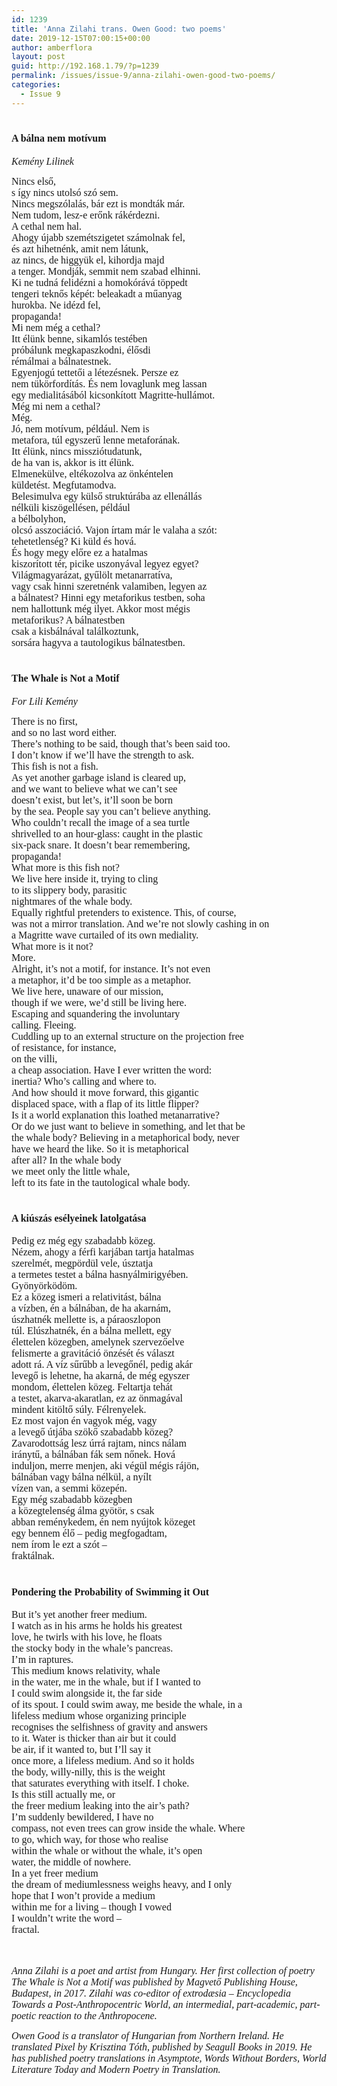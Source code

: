 ```yaml
---
id: 1239
title: 'Anna Zilahi trans. Owen Good: two poems'
date: 2019-12-15T07:00:15+00:00
author: amberflora
layout: post
guid: http://192.168.1.79/?p=1239
permalink: /issues/issue-9/anna-zilahi-owen-good-two-poems/
categories:
  - Issue 9
---
```

# <span style="font-size: 12pt; font-family: georgia, palatino, serif;">A bálna nem motívum</span>

<span style="font-size: 12pt; font-family: georgia, palatino, serif;"><em>Kemény Lilinek</em></span>

<span style="font-size: 12pt; font-family: georgia, palatino, serif;">Nincs első,</span>  
<span style="font-size: 12pt; font-family: georgia, palatino, serif;">s így nincs utolsó szó sem.</span>  
<span style="font-size: 12pt; font-family: georgia, palatino, serif;">Nincs megszólalás, bár ezt is mondták már.</span>  
<span style="font-size: 12pt; font-family: georgia, palatino, serif;">Nem tudom, lesz-e erőnk rákérdezni.</span>  
<span style="font-size: 12pt; font-family: georgia, palatino, serif;">A cethal nem hal.</span>  
<span style="font-size: 12pt; font-family: georgia, palatino, serif;">Ahogy újabb szemétszigetet számolnak fel,</span>  
<span style="font-size: 12pt; font-family: georgia, palatino, serif;">és azt hihetnénk, amit nem látunk,</span>  
<span style="font-size: 12pt; font-family: georgia, palatino, serif;">az nincs, de higgyük el, kihordja majd</span>  
<span style="font-size: 12pt; font-family: georgia, palatino, serif;">a tenger. Mondják, semmit nem szabad elhinni.</span>  
<span style="font-size: 12pt; font-family: georgia, palatino, serif;">Ki ne tudná felidézni a homokórává töppedt</span>  
<span style="font-size: 12pt; font-family: georgia, palatino, serif;">tengeri teknős képét: beleakadt a műanyag</span>  
<span style="font-size: 12pt; font-family: georgia, palatino, serif;">hurokba. Ne idézd fel,</span>  
<span style="font-size: 12pt; font-family: georgia, palatino, serif;">propaganda!</span>  
<span style="font-size: 12pt; font-family: georgia, palatino, serif;">Mi nem még a cethal?</span>  
<span style="font-size: 12pt; font-family: georgia, palatino, serif;">Itt élünk benne, sikamlós testében</span>  
<span style="font-size: 12pt; font-family: georgia, palatino, serif;">próbálunk megkapaszkodni, élősdi</span>  
<span style="font-size: 12pt; font-family: georgia, palatino, serif;">rémálmai a bálnatestnek.</span>  
<span style="font-size: 12pt; font-family: georgia, palatino, serif;">Egyenjogú tettetői a létezésnek. Persze ez</span>  
<span style="font-size: 12pt; font-family: georgia, palatino, serif;">nem tükörfordítás. És nem lovaglunk meg lassan</span>  
<span style="font-size: 12pt; font-family: georgia, palatino, serif;">egy medialitásából kicsonkított Magritte-hullámot.</span>  
<span style="font-size: 12pt; font-family: georgia, palatino, serif;">Még mi nem a cethal?</span>  
<span style="font-size: 12pt; font-family: georgia, palatino, serif;">Még.</span>  
<span style="font-size: 12pt; font-family: georgia, palatino, serif;">Jó, nem motívum, például. Nem is</span>  
<span style="font-size: 12pt; font-family: georgia, palatino, serif;">metafora, túl egyszerű lenne metaforának.</span>  
<span style="font-size: 12pt; font-family: georgia, palatino, serif;">Itt élünk, nincs missziótudatunk,</span>  
<span style="font-size: 12pt; font-family: georgia, palatino, serif;">de ha van is, akkor is itt élünk.</span>  
<span style="font-size: 12pt; font-family: georgia, palatino, serif;">Elmenekülve, eltékozolva az önkéntelen</span>  
<span style="font-size: 12pt; font-family: georgia, palatino, serif;">küldetést. Megfutamodva.</span>  
<span style="font-size: 12pt; font-family: georgia, palatino, serif;">Belesimulva egy külső struktúrába az ellenállás</span>  
<span style="font-size: 12pt; font-family: georgia, palatino, serif;">nélküli kiszögellésen, például</span>  
<span style="font-size: 12pt; font-family: georgia, palatino, serif;">a bélbolyhon,</span>  
<span style="font-size: 12pt; font-family: georgia, palatino, serif;">olcsó asszociáció. Vajon írtam már le valaha a szót:</span>  
<span style="font-size: 12pt; font-family: georgia, palatino, serif;">tehetetlenség? Ki küld és hová.</span>  
<span style="font-size: 12pt; font-family: georgia, palatino, serif;">És hogy megy előre ez a hatalmas</span>  
<span style="font-size: 12pt; font-family: georgia, palatino, serif;">kiszorított tér, picike uszonyával legyez egyet?</span>  
<span style="font-size: 12pt; font-family: georgia, palatino, serif;">Világmagyarázat, gyűlölt metanarratíva,</span>  
<span style="font-size: 12pt; font-family: georgia, palatino, serif;">vagy csak hinni szeretnénk valamiben, legyen az</span>  
<span style="font-size: 12pt; font-family: georgia, palatino, serif;">a bálnatest? Hinni egy metaforikus testben, soha</span>  
<span style="font-size: 12pt; font-family: georgia, palatino, serif;">nem hallottunk még ilyet. Akkor most mégis</span>  
<span style="font-size: 12pt; font-family: georgia, palatino, serif;">metaforikus? A bálnatestben</span>  
<span style="font-size: 12pt; font-family: georgia, palatino, serif;">csak a kisbálnával találkoztunk,</span>  
<span style="font-size: 12pt; font-family: georgia, palatino, serif;">sorsára hagyva a tautologikus bálnatestben.</span>

# <span style="font-size: 12pt; font-family: georgia, palatino, serif;">The Whale is Not a Motif</span>

<span style="font-size: 12pt; font-family: georgia, palatino, serif;"><em>For Lili Kemény</em></span>

<span style="font-size: 12pt; font-family: georgia, palatino, serif;">There is no first,</span>  
<span style="font-size: 12pt; font-family: georgia, palatino, serif;">and so no last word either.</span>  
<span style="font-size: 12pt; font-family: georgia, palatino, serif;">There’s nothing to be said, though that’s been said too.</span>  
<span style="font-size: 12pt; font-family: georgia, palatino, serif;">I don’t know if we’ll have the strength to ask.</span>  
<span style="font-size: 12pt; font-family: georgia, palatino, serif;">This fish is not a fish.</span>  
<span style="font-size: 12pt; font-family: georgia, palatino, serif;">As yet another garbage island is cleared up,</span>  
<span style="font-size: 12pt; font-family: georgia, palatino, serif;">and we want to believe what we can’t see</span>  
<span style="font-size: 12pt; font-family: georgia, palatino, serif;">doesn’t exist, but let’s, it’ll soon be born</span>  
<span style="font-size: 12pt; font-family: georgia, palatino, serif;">by the sea. People say you can’t believe anything.</span>  
<span style="font-size: 12pt; font-family: georgia, palatino, serif;">Who couldn’t recall the image of a sea turtle</span>  
<span style="font-size: 12pt; font-family: georgia, palatino, serif;">shrivelled to an hour-glass: caught in the plastic</span>  
<span style="font-size: 12pt; font-family: georgia, palatino, serif;">six-pack snare. It doesn’t bear remembering,</span>  
<span style="font-size: 12pt; font-family: georgia, palatino, serif;">propaganda!</span>  
<span style="font-size: 12pt; font-family: georgia, palatino, serif;">What more is this fish not?</span>  
<span style="font-size: 12pt; font-family: georgia, palatino, serif;">We live here inside it, trying to cling</span>  
<span style="font-size: 12pt; font-family: georgia, palatino, serif;">to its slippery body, parasitic</span>  
<span style="font-size: 12pt; font-family: georgia, palatino, serif;">nightmares of the whale body.</span>  
<span style="font-size: 12pt; font-family: georgia, palatino, serif;">Equally rightful pretenders to existence. This, of course,</span>  
<span style="font-size: 12pt; font-family: georgia, palatino, serif;">was not a mirror translation. And we’re not slowly cashing in on</span>  
<span style="font-size: 12pt; font-family: georgia, palatino, serif;">a Magritte wave curtailed of its own mediality.</span>  
<span style="font-size: 12pt; font-family: georgia, palatino, serif;">What more is it not?</span>  
<span style="font-size: 12pt; font-family: georgia, palatino, serif;">More.</span>  
<span style="font-size: 12pt; font-family: georgia, palatino, serif;">Alright, it’s not a motif, for instance. It’s not even</span>  
<span style="font-size: 12pt; font-family: georgia, palatino, serif;">a metaphor, it’d be too simple as a metaphor.</span>  
<span style="font-size: 12pt; font-family: georgia, palatino, serif;">We live here, unaware of our mission,</span>  
<span style="font-size: 12pt; font-family: georgia, palatino, serif;">though if we were, we’d still be living here.</span>  
<span style="font-size: 12pt; font-family: georgia, palatino, serif;">Escaping and squandering the involuntary</span>  
<span style="font-size: 12pt; font-family: georgia, palatino, serif;">calling. Fleeing.</span>  
<span style="font-size: 12pt; font-family: georgia, palatino, serif;">Cuddling up to an external structure on the projection free</span>  
<span style="font-size: 12pt; font-family: georgia, palatino, serif;">of resistance, for instance,</span>  
<span style="font-size: 12pt; font-family: georgia, palatino, serif;">on the villi,</span>  
<span style="font-size: 12pt; font-family: georgia, palatino, serif;">a cheap association. Have I ever written the word:</span>  
<span style="font-size: 12pt; font-family: georgia, palatino, serif;">inertia? Who’s calling and where to.</span>  
<span style="font-size: 12pt; font-family: georgia, palatino, serif;">And how should it move forward, this gigantic</span>  
<span style="font-size: 12pt; font-family: georgia, palatino, serif;">displaced space, with a flap of its little flipper?</span>  
<span style="font-size: 12pt; font-family: georgia, palatino, serif;">Is it a world explanation this loathed metanarrative?</span>  
<span style="font-size: 12pt; font-family: georgia, palatino, serif;">Or do we just want to believe in something, and let that be</span>  
<span style="font-size: 12pt; font-family: georgia, palatino, serif;">the whale body? Believing in a metaphorical body, never</span>  
<span style="font-size: 12pt; font-family: georgia, palatino, serif;">have we heard the like. So it is metaphorical</span>  
<span style="font-size: 12pt; font-family: georgia, palatino, serif;">after all? In the whale body</span>  
<span style="font-size: 12pt; font-family: georgia, palatino, serif;">we meet only the little whale,</span>  
<span style="font-size: 12pt; font-family: georgia, palatino, serif;">left to its fate in the tautological whale body.</span>

# <span style="font-size: 12pt; font-family: georgia, palatino, serif;">A kiúszás esélyeinek latolgatása</span>

<span style="font-size: 12pt; font-family: georgia, palatino, serif;">Pedig ez még egy szabadabb közeg.</span>  
<span style="font-size: 12pt; font-family: georgia, palatino, serif;">Nézem, ahogy a férfi karjában tartja hatalmas</span>  
<span style="font-size: 12pt; font-family: georgia, palatino, serif;">szerelmét, megpördül vele, úsztatja</span>  
<span style="font-size: 12pt; font-family: georgia, palatino, serif;">a termetes testet a bálna hasnyálmirigyében.</span>  
<span style="font-size: 12pt; font-family: georgia, palatino, serif;">Gyönyörködöm.</span>  
<span style="font-size: 12pt; font-family: georgia, palatino, serif;">Ez a közeg ismeri a relativitást, bálna</span>  
<span style="font-size: 12pt; font-family: georgia, palatino, serif;">a vízben, én a bálnában, de ha akarnám,</span>  
<span style="font-size: 12pt; font-family: georgia, palatino, serif;">úszhatnék mellette is, a páraoszlopon</span>  
<span style="font-size: 12pt; font-family: georgia, palatino, serif;">túl. Elúszhatnék, én a bálna mellett, egy</span>  
<span style="font-size: 12pt; font-family: georgia, palatino, serif;">élettelen közegben, amelynek szervezőelve</span>  
<span style="font-size: 12pt; font-family: georgia, palatino, serif;">felismerte a gravitáció önzését és választ</span>  
<span style="font-size: 12pt; font-family: georgia, palatino, serif;">adott rá. A víz sűrűbb a levegőnél, pedig akár</span>  
<span style="font-size: 12pt; font-family: georgia, palatino, serif;">levegő is lehetne, ha akarná, de még egyszer</span>  
<span style="font-size: 12pt; font-family: georgia, palatino, serif;">mondom, élettelen közeg. Feltartja tehát</span>  
<span style="font-size: 12pt; font-family: georgia, palatino, serif;">a testet, akarva-akaratlan, ez az önmagával</span>  
<span style="font-size: 12pt; font-family: georgia, palatino, serif;">mindent kitöltő súly. Félrenyelek.</span>  
<span style="font-size: 12pt; font-family: georgia, palatino, serif;">Ez most vajon én vagyok még, vagy</span>  
<span style="font-size: 12pt; font-family: georgia, palatino, serif;">a levegő útjába szökő szabadabb közeg?</span>  
<span style="font-size: 12pt; font-family: georgia, palatino, serif;">Zavarodottság lesz úrrá rajtam, nincs nálam</span>  
<span style="font-size: 12pt; font-family: georgia, palatino, serif;">iránytű, a bálnában fák sem nőnek. Hová</span>  
<span style="font-size: 12pt; font-family: georgia, palatino, serif;">induljon, merre menjen, aki végül mégis rájön,</span>  
<span style="font-size: 12pt; font-family: georgia, palatino, serif;">bálnában vagy bálna nélkül, a nyílt</span>  
<span style="font-size: 12pt; font-family: georgia, palatino, serif;">vízen van, a semmi közepén.</span>  
<span style="font-size: 12pt; font-family: georgia, palatino, serif;">Egy még szabadabb közegben</span>  
<span style="font-size: 12pt; font-family: georgia, palatino, serif;">a közegtelenség álma gyötör, s csak</span>  
<span style="font-size: 12pt; font-family: georgia, palatino, serif;">abban reménykedem, én nem nyújtok közeget</span>  
<span style="font-size: 12pt; font-family: georgia, palatino, serif;">egy bennem élő – pedig megfogadtam,</span>  
<span style="font-size: 12pt; font-family: georgia, palatino, serif;">nem írom le ezt a szót –</span>  
<span style="font-size: 12pt; font-family: georgia, palatino, serif;">fraktálnak.</span>

# <span style="font-size: 12pt; font-family: georgia, palatino, serif;">Pondering the Probability of Swimming it Out</span>

<span style="font-size: 12pt; font-family: georgia, palatino, serif;">But it’s yet another freer medium.</span>  
<span style="font-size: 12pt; font-family: georgia, palatino, serif;">I watch as in his arms he holds his greatest</span>  
<span style="font-size: 12pt; font-family: georgia, palatino, serif;">love, he twirls with his love, he floats</span>  
<span style="font-size: 12pt; font-family: georgia, palatino, serif;">the stocky body in the whale’s pancreas.</span>  
<span style="font-size: 12pt; font-family: georgia, palatino, serif;">I’m in raptures.</span>  
<span style="font-size: 12pt; font-family: georgia, palatino, serif;">This medium knows relativity, whale</span>  
<span style="font-size: 12pt; font-family: georgia, palatino, serif;">in the water, me in the whale, but if I wanted to</span>  
<span style="font-size: 12pt; font-family: georgia, palatino, serif;">I could swim alongside it, the far side</span>  
<span style="font-size: 12pt; font-family: georgia, palatino, serif;">of its spout. I could swim away, me beside the whale, in a</span>  
<span style="font-size: 12pt; font-family: georgia, palatino, serif;">lifeless medium whose organizing principle</span>  
<span style="font-size: 12pt; font-family: georgia, palatino, serif;">recognises the selfishness of gravity and answers</span>  
<span style="font-size: 12pt; font-family: georgia, palatino, serif;">to it. Water is thicker than air but it could</span>  
<span style="font-size: 12pt; font-family: georgia, palatino, serif;">be air, if it wanted to, but I’ll say it</span>  
<span style="font-size: 12pt; font-family: georgia, palatino, serif;">once more, a lifeless medium. And so it holds</span>  
<span style="font-size: 12pt; font-family: georgia, palatino, serif;">the body, willy-nilly, this is the weight</span>  
<span style="font-size: 12pt; font-family: georgia, palatino, serif;">that saturates everything with itself. I choke.</span>  
<span style="font-size: 12pt; font-family: georgia, palatino, serif;">Is this still actually me, or</span>  
<span style="font-size: 12pt; font-family: georgia, palatino, serif;">the freer medium leaking into the air’s path?</span>  
<span style="font-size: 12pt; font-family: georgia, palatino, serif;">I’m suddenly bewildered, I have no</span>  
<span style="font-size: 12pt; font-family: georgia, palatino, serif;">compass, not even trees can grow inside the whale. Where</span>  
<span style="font-size: 12pt; font-family: georgia, palatino, serif;">to go, which way, for those who realise</span>  
<span style="font-size: 12pt; font-family: georgia, palatino, serif;">within the whale or without the whale, it’s open</span>  
<span style="font-size: 12pt; font-family: georgia, palatino, serif;">water, the middle of nowhere.</span>  
<span style="font-size: 12pt; font-family: georgia, palatino, serif;">In a yet freer medium</span>  
<span style="font-size: 12pt; font-family: georgia, palatino, serif;">the dream of mediumlessness weighs heavy, and I only</span>  
<span style="font-size: 12pt; font-family: georgia, palatino, serif;">hope that I won’t provide a medium</span>  
<span style="font-size: 12pt; font-family: georgia, palatino, serif;">within me for a living – though I vowed</span>  
<span style="font-size: 12pt; font-family: georgia, palatino, serif;">I wouldn’t write the word –</span>  
<span style="font-size: 12pt; font-family: georgia, palatino, serif;">fractal.</span>

<span style="font-size: 12pt; font-family: georgia, palatino, serif;"></span>  
&nbsp;  
<span style="font-size: 12pt; font-family: georgia, palatino, serif;"><em>Anna Zilahi is a poet and artist from Hungary. Her first collection of poetry The Whale is Not a Motif was published by Magvető Publishing House, Budapest, in 2017. Zilahi was co-editor of extrodæsia – Encyclopedia Towards a Post-Anthropocentric World, an intermedial, part-academic, part-poetic reaction to the Anthropocene.</em></span>

<span style="font-size: 12pt; font-family: georgia, palatino, serif;"><em>Owen Good is a translator of Hungarian from Northern Ireland. He translated Pixel by Krisztina Tóth, published by Seagull Books in 2019. He has published poetry translations in Asymptote, Words Without Borders, World Literature Today and Modern Poetry in Translation.</em></span>